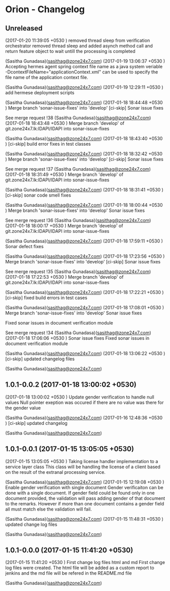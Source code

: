 Orion - Changelog
=================

Unreleased
----------
(2017-01-20 11:39:05 +0530	) removed thread sleep from verification orchestrator
 removed thread sleep and added asynch method call and return
feature object to wait untill the processing is completed

 (Sasitha Gunadasa)(sasithag@zone24x7.com)
(2017-01-19 13:06:37 +0530	) Accepting hermes agent spring context file name as a java system veriable
 -DcontextFileName="applicationContext.xml" can be used to specify the file name of the
application context file.

 (Sasitha Gunadasa)(sasithag@zone24x7.com)
(2017-01-19 12:29:11 +0530	) add hermese deployment scripts
 
 (Sasitha Gunadasa)(sasithag@zone24x7.com)
(2017-01-18 18:44:48 +0530	) Merge branch 'sonar-issue-fixes' into 'develop'
 [ci-skip] Sonar issue fixes



See merge request !38
 (Sasitha Gunadasa)(sasithag@zone24x7.com)
(2017-01-18 18:43:48 +0530	) Merge branch 'develop' of git.zone24x7.lk:IDAPI/IDAPI into sonar-issue-fixes
 
 (Sasitha Gunadasa)(sasithag@zone24x7.com)
(2017-01-18 18:43:40 +0530	) [ci-skip] build error fixes in test classes
 
 (Sasitha Gunadasa)(sasithag@zone24x7.com)
(2017-01-18 18:32:42 +0530	) Merge branch 'sonar-issue-fixes' into 'develop'
 [ci-skip] Sonar issue fixes



See merge request !37
 (Sasitha Gunadasa)(sasithag@zone24x7.com)
(2017-01-18 18:31:49 +0530	) Merge branch 'develop' of git.zone24x7.lk:IDAPI/IDAPI into sonar-issue-fixes
 
 (Sasitha Gunadasa)(sasithag@zone24x7.com)
(2017-01-18 18:31:41 +0530	) [ci-skip] sonar code smell fixes
 
 (Sasitha Gunadasa)(sasithag@zone24x7.com)
(2017-01-18 18:00:44 +0530	) Merge branch 'sonar-issue-fixes' into 'develop'
 Sonar issue fixes



See merge request !36
 (Sasitha Gunadasa)(sasithag@zone24x7.com)
(2017-01-18 18:00:17 +0530	) Merge branch 'develop' of git.zone24x7.lk:IDAPI/IDAPI into sonar-issue-fixes
 
 (Sasitha Gunadasa)(sasithag@zone24x7.com)
(2017-01-18 17:59:11 +0530	) Sonar defect fixes
 
 (Sasitha Gunadasa)(sasithag@zone24x7.com)
(2017-01-18 17:23:56 +0530	) Merge branch 'sonar-issue-fixes' into 'develop'
 [ci-skip] Sonar issue fixes



See merge request !35
 (Sasitha Gunadasa)(sasithag@zone24x7.com)
(2017-01-18 17:22:53 +0530	) Merge branch 'develop' of git.zone24x7.lk:IDAPI/IDAPI into sonar-issue-fixes
 
 (Sasitha Gunadasa)(sasithag@zone24x7.com)
(2017-01-18 17:22:21 +0530	) [ci-skip] fixed build errors in test cases
 
 (Sasitha Gunadasa)(sasithag@zone24x7.com)
(2017-01-18 17:08:01 +0530	) Merge branch 'sonar-issue-fixes' into 'develop'
 Sonar issue fixes

Fixed sonar issues in document verification module

See merge request !34
 (Sasitha Gunadasa)(sasithag@zone24x7.com)
(2017-01-18 17:06:06 +0530	) Sonar issue fixes
 Fixed sonar issues in document verification module

 (Sasitha Gunadasa)(sasithag@zone24x7.com)
(2017-01-18 13:06:22 +0530	) [ci-skip] updated changelog files
 
 (Sasitha Gunadasa)(sasithag@zone24x7.com)

1.0.1-0.0.2 (2017-01-18 13:00:02 +0530)
---------------------------------------
(2017-01-18 13:00:02 +0530	) Update gender verification to handle null values
 Null pointer exeption was occured if there are no value was there for the gender value

 (Sasitha Gunadasa)(sasithag@zone24x7.com)
(2017-01-16 12:48:36 +0530	) [ci-skip] updated changelog
 
 (Sasitha Gunadasa)(sasithag@zone24x7.com)

1.0.1-0.0.1 (2017-01-15 13:05:05 +0530)
---------------------------------------
(2017-01-15 13:05:05 +0530	) Taking license handler implementation to a service layer class
 This class will be handling the license of a client based on the result of the extranal processing service.

 (Sasitha Gunadasa)(sasithag@zone24x7.com)
(2017-01-15 12:19:08 +0530	) Enable gender verification with single document
 Gender verificaiton can be done with a single document. If gender field could be found
only in one document provided, the validation will pass adding gender of that document
to the remarks. However if more than one document contains a gender field all must match
else the validation will fail.

 (Sasitha Gunadasa)(sasithag@zone24x7.com)
(2017-01-15 11:48:31 +0530	) updated change log files
 
 (Sasitha Gunadasa)(sasithag@zone24x7.com)

1.0.1-0.0.0 (2017-01-15 11:41:20 +0530)
---------------------------------------
(2017-01-15 11:41:20 +0530	) First change log files html and md
 First change log files were created. The html file will be added as a custom report
to jenkins and the md file will be refered in the README.md file

 (Sasitha Gunadasa)(sasithag@zone24x7.com)
